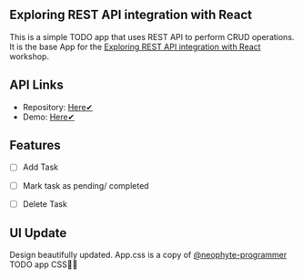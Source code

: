## Exploring REST API integration with React

This is a simple TODO app that uses REST API to perform CRUD operations.
It is the base App for the [Exploring REST API integration with React](https://bit.ly/ugmlsa-meetup02) workshop.

## API Links
- Repository: [Here✔](https://github.com/qbentil/qbentil-mlsa-build-rest-api-workshop)
- Demo: [Here✔](https://mlsa-build-rest-api-workshop.onrender.com)


## Features
- [ ] Add Task
- [ ] Mark task as pending/ completed
- [ ] Delete Task




## UI Update
Design beautifully updated. 
App.css is a copy of [@neophyte-programmer](https://github.com/neophyte-programmer) TODO app CSS🥰🥰
